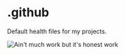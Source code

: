 # .github
Default health files for my projects.

![Ain't much work but it's honest work](https://i.kym-cdn.com/entries/icons/original/000/028/021/work.jpg)
